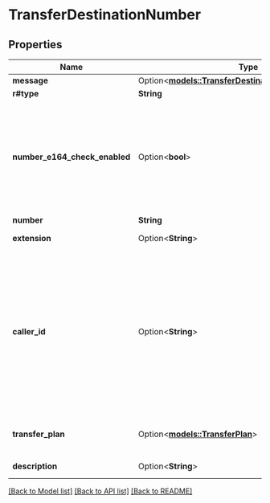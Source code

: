 # TransferDestinationNumber

## Properties

Name | Type | Description | Notes
------------ | ------------- | ------------- | -------------
**message** | Option<[**models::TransferDestinationAssistantMessage**](TransferDestinationAssistant_message.md)> |  | [optional]
**r#type** | **String** |  | 
**number_e164_check_enabled** | Option<**bool**> | This is the flag to toggle the E164 check for the `number` field. This is an advanced property which should be used if you know your use case requires it.  Use cases: - `false`: To allow non-E164 numbers like `+001234567890`, `1234`, or `abc`. This is useful for dialing out to non-E164 numbers on your SIP trunks. - `true` (default): To allow only E164 numbers like `+14155551234`. This is standard for PSTN calls.  If `false`, the `number` is still required to only contain alphanumeric characters (regex: `/^\\+?[a-zA-Z0-9]+$/`).  @default true (E164 check is enabled) | [optional][default to true]
**number** | **String** | This is the phone number to transfer the call to. | 
**extension** | Option<**String**> | This is the extension to dial after transferring the call to the `number`. | [optional]
**caller_id** | Option<**String**> | This is the caller ID to use when transferring the call to the `number`.  Usage: - If not provided, the caller ID will be the number the call is coming from. Example, +14151111111 calls in to and the assistant transfers out to +16470000000. +16470000000 will see +14151111111 as the caller. - To change this behavior, provide a `callerId`. - Set to '{{customer.number}}' to always use the customer's number as the caller ID. - Set to '{{phoneNumber.number}}' to always use the phone number of the assistant as the caller ID. - Set to any E164 number to always use that number as the caller ID. This needs to be a number that is owned or verified by your Transport provider like Twilio.  For Twilio, you can read up more here: https://www.twilio.com/docs/voice/twiml/dial#callerid | [optional]
**transfer_plan** | Option<[**models::TransferPlan**](TransferPlan.md)> | This configures how transfer is executed and the experience of the destination party receiving the call. Defaults to `blind-transfer`.  @default `transferPlan.mode='blind-transfer'` | [optional]
**description** | Option<**String**> | This is the description of the destination, used by the AI to choose when and how to transfer the call. | [optional]

[[Back to Model list]](../README.md#documentation-for-models) [[Back to API list]](../README.md#documentation-for-api-endpoints) [[Back to README]](../README.md)


